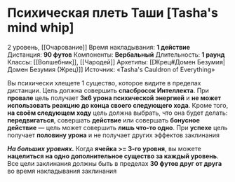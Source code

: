 # Психическая плеть Таши [Tasha's mind whip]
2 уровень, [[Очарование]]
Время накладывания: **1 действие**
Дистанция: **90 футов**
Компоненты: **Вербальный**
Длительность: **1 раунд**
Классы: [[Волшебник]], [[Чародей]]
Архетипы: [[Жрец#Домен Безумия|Домен Безумия (Жрец)]]
Источник: «Tasha's Cauldron of Everything»

Вы психически хлещете 1 существо, которое видите в пределах дистанции. Цель должна совершить **спасбросок Интеллекта**. При **провале** цель получает **3к6 урона психической энергией** и **не может использовать реакцию до конца своего следующего хода**. Кроме того, **на своём следующем ходу** цель должна выбрать, что она будет делать: **передвигаться**, совершать **действие** или совершать **бонусное действие** — цель может совершить **лишь что-то одно**. При **успехе** цель получает **половину урона** и не получает других эффектов заклинания

**_На больших уровнях._** Когда **ячейка >= 3-го уровня**, вы можете **нацелиться на одно дополнительное существо за каждый уровень**. Все цели заклинания должны быть в пределах **30 футов друг от друга** во время накладывания заклинания